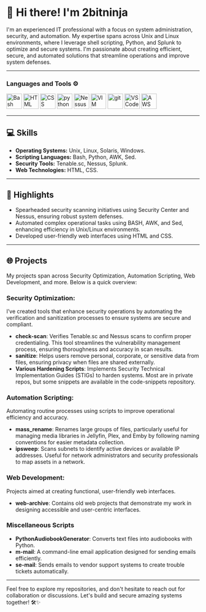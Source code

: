 # 👋 Hi there! I'm 2bitninja

I'm an experienced IT professional with a focus on system administration, security, and automation. My expertise spans across Unix and Linux environments, where I leverage shell scripting, Python, and Splunk to optimize and secure systems. I'm passionate about creating efficient, secure, and automated solutions that streamline operations and improve system defenses.

---

### Languages and Tools ⚙️
<p align="left">
  <img src="https://www.svgrepo.com/show/353478/bash-icon.svg" alt="Bash Logo" width="40" height="40"/>  
  <img src="https://www.svgrepo.com/show/452228/html-5.svg" alt="HTML Logo" width="40" height="40"/>  
  <img src="https://www.svgrepo.com/show/452185/css-3.svg" alt="CSS Logo" width="40" height="40"/>
  <img src="https://cdn3.iconfinder.com/data/icons/logos-and-brands-adobe/512/267_Python-512.png" alt="python" width="40" height="40"/> 
  <img src="https://www.svgrepo.com/show/331601/tenable.svg" alt="Nessus Logo" width="40" height="40"/>
  <img src="https://www.svgrepo.com/show/354516/vim.svg" alt="VIM Logo" width="40" height="40"/>
  <img src="https://www.vectorlogo.zone/logos/git-scm/git-scm-icon.svg" alt="git" width="40" height="40"/>
  <img src="https://cdn.worldvectorlogo.com/logos/visual-studio-code-1.svg" alt="VSCode Logo" width="40" height="40"/>
  <img src="https://cdn.worldvectorlogo.com/logos/aws-2.svg" alt="AWS Logo" width="40" height="40"/>
</p>

---

## 💻 Skills
- **Operating Systems:** Unix, Linux, Solaris, Windows.
- **Scripting Languages:** Bash, Python, AWK, Sed.
- **Security Tools:** Tenable.sc, Nessus, Splunk.
- **Web Technologies:** HTML, CSS.

---

## 🚀 Highlights
- Spearheaded security scanning initiatives using Security Center and Nessus, ensuring robust system defenses.
- Automated complex operational tasks using BASH, AWK, and Sed, enhancing efficiency in Unix/Linux environments.
- Developed user-friendly web interfaces using HTML and CSS.

---

## 🌐 Projects
My projects span across Security Optimization, Automation Scripting, Web Development, and more. Below is a quick overview:
### Security Optimization: 
I’ve created tools that enhance security operations by automating the verification and sanitization processes to ensure systems are secure and compliant.
  - **check-scan**: Verifies Tenable.sc and Nessus scans to confirm proper credentialing. This tool streamlines the vulnerability management process, ensuring thoroughness and accuracy in scan results.
  - **sanitize**: Helps users remove personal, corporate, or sensitive data from files, ensuring privacy when files are shared externally.
  - **Various Hardening Scripts**: Implements Security Technical Implementation Guides (STIGs) to harden systems. Most are in private repos, but some snippets are available in the code-snippets repository.
  
### Automation Scripting:
Automating routine processes using scripts to improve operational efficiency and accuracy.
  - **mass_rename**: Renames large groups of files, particularly useful for managing media libraries in Jellyfin, Plex, and Emby by following naming conventions for easier metadata collection.
  - **ipsweep**: Scans subnets to identify active devices or available IP addresses. Useful for network administrators and security professionals to map assets in a network.

### Web Development: 
Projects aimed at creating functional, user-friendly web interfaces.
 - **web-archive**: Contains old web projects that demonstrate my work in designing accessible and user-centric interfaces.
### Miscellaneous Scripts
- **PythonAudiobookGenerator**: Converts text files into audiobooks with Python.
- **m-mail**: A command-line email application designed for sending emails efficiently.
- **se-mail**: Sends emails to vendor support systems to create trouble tickets automatically.
---
Feel free to explore my repositories, and don't hesitate to reach out for collaboration or discussions. Let's build and secure amazing systems together! 🛠️✨
